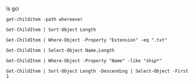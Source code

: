 
ls
gci

`get-childitem -path whereever`

`Get-ChildItem | Sort-Object Length`

`Get-ChildItem | Where-Object -Property "Extension" -eq ".txt"`

`Get-ChildItem | Select-Object Name,Length`

`Get-ChildItem | Where-Object -Property "Name" -like "ship*"`

`Get-ChildItem | Sort-Object Length -Descending | Select-Object -First 1`

